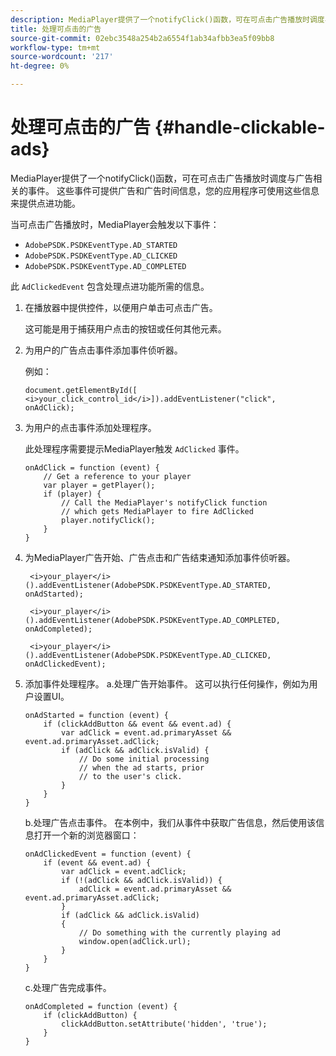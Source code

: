 ```yaml
---
description: MediaPlayer提供了一个notifyClick()函数，可在可点击广告播放时调度与广告相关的事件。 这些事件可提供广告和广告时间信息，您的应用程序可使用这些信息来提供点进功能。
title: 处理可点击的广告
source-git-commit: 02ebc3548a254b2a6554f1ab34afbb3ea5f09bb8
workflow-type: tm+mt
source-wordcount: '217'
ht-degree: 0%

---
```


# 处理可点击的广告 {#handle-clickable-ads}

MediaPlayer提供了一个notifyClick()函数，可在可点击广告播放时调度与广告相关的事件。 这些事件可提供广告和广告时间信息，您的应用程序可使用这些信息来提供点进功能。

当可点击广告播放时，MediaPlayer会触发以下事件：

* `AdobePSDK.PSDKEventType.AD_STARTED`
* `AdobePSDK.PSDKEventType.AD_CLICKED`
* `AdobePSDK.PSDKEventType.AD_COMPLETED`

此 `AdClickedEvent` 包含处理点进功能所需的信息。

1. 在播放器中提供控件，以便用户单击可点击广告。

   这可能是用于捕获用户点击的按钮或任何其他元素。
1. 为用户的广告点击事件添加事件侦听器。

   例如：

   ```
   document.getElementById([ 
   <i>your_click_control_id</i>]).addEventListener("click", onAdClick);
   ```

1. 为用户的点击事件添加处理程序。

   此处理程序需要提示MediaPlayer触发 `AdClicked` 事件。

   ```
   onAdClick = function (event) { 
       // Get a reference to your player 
       var player = getPlayer(); 
       if (player) { 
           // Call the MediaPlayer's notifyClick function 
           // which gets MediaPlayer to fire AdClicked 
           player.notifyClick(); 
       } 
   } 
   ```

1. 为MediaPlayer广告开始、广告点击和广告结束通知添加事件侦听器。

   ```
    <i>your_player</i>().addEventListener(AdobePSDK.PSDKEventType.AD_STARTED, onAdStarted); 
   
    <i>your_player</i>().addEventListener(AdobePSDK.PSDKEventType.AD_COMPLETED, onAdCompleted);
   
    <i>your_player</i>().addEventListener(AdobePSDK.PSDKEventType.AD_CLICKED, onAdClickedEvent);
   ```

1. 添加事件处理程序。
a.处理广告开始事件。
这可以执行任何操作，例如为用户设置UI。

   ```
   onAdStarted = function (event) { 
       if (clickAddButton && event && event.ad) { 
           var adClick = event.ad.primaryAsset && event.ad.primaryAsset.adClick; 
           if (adClick && adClick.isValid) { 
               // Do some initial processing  
               // when the ad starts, prior 
               // to the user's click. 
           } 
       } 
   }
   ```

   b.处理广告点击事件。
在本例中，我们从事件中获取广告信息，然后使用该信息打开一个新的浏览器窗口：

   ```
   onAdClickedEvent = function (event) { 
       if (event && event.ad) { 
           var adClick = event.adClick; 
           if (!(adClick && adClick.isValid)) { 
               adClick = event.ad.primaryAsset && event.ad.primaryAsset.adClick; 
           } 
           if (adClick && adClick.isValid) 
           { 
               // Do something with the currently playing ad 
               window.open(adClick.url); 
           } 
       } 
   }
   ```

   c.处理广告完成事件。

   ```
   onAdCompleted = function (event) { 
       if (clickAddButton) { 
           clickAddButton.setAttribute('hidden', 'true'); 
       } 
   }
   ```
